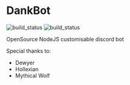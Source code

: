 # DankBot
![build_status](https://travis-ci.org/AlexandreRouma/DankBot.svg?branch=master)
![build_status](https://i.imgur.com/lQAHad1.png)

OpenSource NodeJS customisable discord bot

Special thanks to:

* Dewyer
* Hollexian
* Mythical Wolf